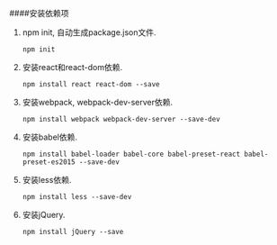 ####安装依赖项
1.  npm init, 自动生成package.json文件.
  
        npm init  

2.  安装react和react-dom依赖. 
 
        npm install react react-dom --save

3.  安装webpack, webpack-dev-server依赖.  

        npm install webpack webpack-dev-server --save-dev

4.  安装babel依赖.

        npm install babel-loader babel-core babel-preset-react babel-preset-es2015 --save-dev

5.  安装less依赖.

        npm install less --save-dev

6.  安装jQuery.
        
        npm install jQuery --save


